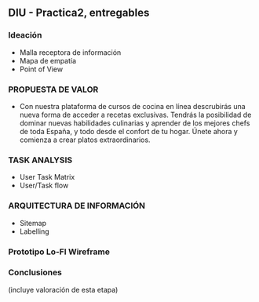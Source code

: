 ## DIU - Practica2, entregables

### Ideación 
* Malla receptora de información 
* Mapa de empatía
* Point of View 


### PROPUESTA DE VALOR
* Con nuestra plataforma de cursos de cocina en línea descrubirás una nueva forma de acceder a recetas exclusivas.
Tendrás la posibilidad de dominar nuevas habilidades culinarias y aprender de los mejores chefs de toda España, y
todo desde el confort de tu hogar. Únete ahora y comienza a crear platos extraordinarios.


### TASK ANALYSIS

* User Task Matrix 
* User/Task flow


### ARQUITECTURA DE INFORMACIÓN

* Sitemap 
* Labelling 


### Prototipo Lo-FI Wireframe 


### Conclusiones  
(incluye valoración de esta etapa)
